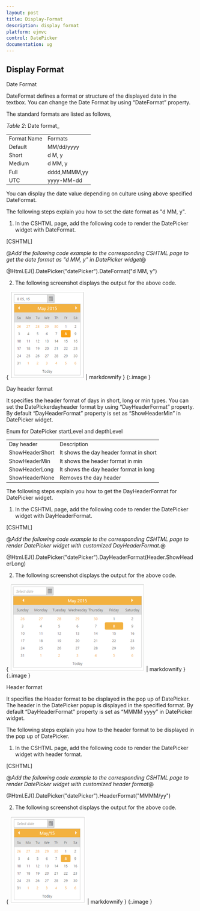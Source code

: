 ```yaml
---
layout: post
title: Display-Format
description: display format
platform: ejmvc
control: DatePicker
documentation: ug
---
```


## Display Format

Date Format

DateFormat defines a format or structure of the displayed date in the textbox. You can change the Date Format by using “DateFormat” property.

The standard formats are listed as follows,

_Table_ _2_: Date format_

<table>
<tr>
<td>
Format Name</td><td>
   Formats</td></tr>
<tr>
<td>
Default</td><td>
MM/dd/yyyy</td></tr>
<tr>
<td>
Short</td><td>
 d M, y</td></tr>
<tr>
<td>
Medium</td><td>
d MM, y</td></tr>
<tr>
<td>
Full</td><td>
dddd,MMMM,yy</td></tr>
<tr>
<td>
UTC</td><td>
yyyy-MM-dd</td></tr>
</table>


You can display the date value depending on culture using above specified DateFormat.

The following steps explain you how to set the date format as "d MM, y".

1. In the CSHTML page, add the following code to render the DatePicker widget with DateFormat.



[CSHTML]

@*Add the following code example to the corresponding CSHTML page to get the date format as "d MM, y" in DatePicker widget*@

@Html.EJ().DatePicker("datePicker").DateFormat("d MM, y")



2.  The following screenshot displays the output for the above code.



{ ![](Display-Format_images/Display-Format_img1.png) | markdownify }
{:.image }


Day header format

It specifies the header format of days in short, long or min types. You can set the DatePickerdayheader format by using “DayHeaderFormat” property. By default “DayHeaderFormat” property is set as “ShowHeaderMin” in DatePicker widget. 

Enum for DatePicker startLevel and depthLevel

<table>
<tr>
<td>
Day header</td><td>
Description</td></tr>
<tr>
<td>
ShowHeaderShort</td><td>
It shows the day header format in short</td></tr>
<tr>
<td>
ShowHeaderMin</td><td>
It shows the header format in min</td></tr>
<tr>
<td>
ShowHeaderLong</td><td>
It shows the day header format in long</td></tr>
<tr>
<td>
ShowHeaderNone</td><td>
Removes the day header</td></tr>
</table>


The following steps explain you how to get the DayHeaderFormat for DatePicker widget.

1. In the CSHTML page, add the following code to render the DatePicker widget with DayHeaderFormat.



[CSHTML]

@*Add the following code example to the corresponding CSHTML page to render DatePicker widget with customized DayHeaderFormat.*@

@Html.EJ().DatePicker("datePicker").DayHeaderFormat(Header.ShowHeaderLong)



2.  The following screenshot displays the output for the above code.



{ ![](Display-Format_images/Display-Format_img2.png) | markdownify }
{:.image }


Header format

It specifies the Header format to be displayed in the pop up of DatePicker. The header in the DatePicker popup is displayed in the specified format. By default “DayHeaderFormat” property is set as “MMMM yyyy” in DatePicker widget. 

The following steps explain you how to the header format to be displayed in the pop up of DatePicker.



1. In the CSHTML page, add the following code to render the DatePicker widget with header format.



[CSHTML]

@*Add the following code example to the corresponding CSHTML page to render DatePicker widget with customized header format*@

@Html.EJ().DatePicker("datePicker").HeaderFormat("MMMM/yy")



2. The following screenshot displays the output for the above code.



{ ![](Display-Format_images/Display-Format_img3.png) | markdownify }
{:.image }


